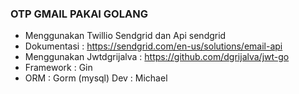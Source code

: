 ### OTP GMAIL PAKAI GOLANG
- Menggunakan Twillio Sendgrid dan Api sendgrid
- Dokumentasi : https://sendgrid.com/en-us/solutions/email-api
- Menggunakan Jwtdgrijalva : https://github.com/dgrijalva/jwt-go
- Framework : Gin 
- ORM : Gorm (mysql)
Dev : Michael